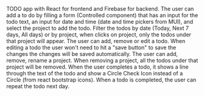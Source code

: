 TODO app with React for frontend and Firebase for backend. The user can add a to do by filling a form (Controlled component) that has an input for the todo text, an input for date and time (date and time pickers from MUI), and select the project to add the todo. Filter the todos by date (Today, Next 7 days, All days) or by project, when clicks on project, only the todos under that project will appear. The user can add, remove or edit a todo. When editing a todo the user won't need to hit a "save button" to save the changes the changes will be saved automatically. The user can add, remove, rename a project. When removing a project, all the todos under that project will be removed. When the user completes a todo, it shows a line through the text of the todo and show a Circle Check Icon instead of a Circle (from react bootstrap icons). When a todo is completed, the user can repeat the todo next day.
